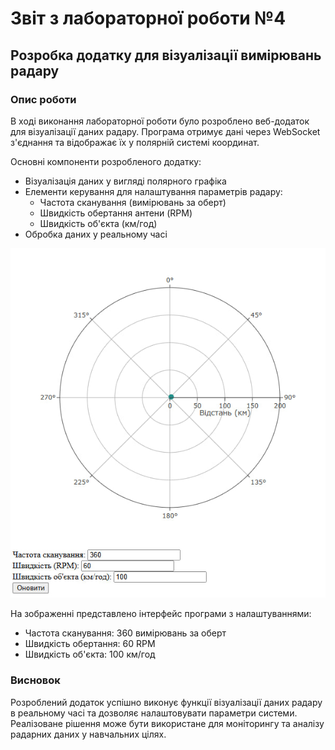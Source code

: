 # Звіт з лабораторної роботи №4
## Розробка додатку для візуалізації вимірювань радару

### Опис роботи
В ході виконання лабораторної роботи було розроблено веб-додаток для візуалізації даних радару. Програма отримує дані через WebSocket з'єднання та відображає їх у полярній системі координат.

Основні компоненти розробленого додатку:
- Візуалізація даних у вигляді полярного графіка
- Елементи керування для налаштування параметрів радару:
  - Частота сканування (вимірювань за оберт)
  - Швидкість обертання антени (RPM)
  - Швидкість об'єкта (км/год)
- Обробка даних у реальному часі

<p align="center">
<img src="Screenshots/1.jpg" alt="Інтерфейс радарної системи"/>
</p>

На зображенні представлено інтерфейс програми з налаштуваннями:
- Частота сканування: 360 вимірювань за оберт
- Швидкість обертання: 60 RPM
- Швидкість об'єкта: 100 км/год

### Висновок
Розроблений додаток успішно виконує функції візуалізації даних радару в реальному часі та дозволяє налаштовувати параметри системи. Реалізоване рішення може бути використане для моніторингу та аналізу радарних даних у навчальних цілях.
